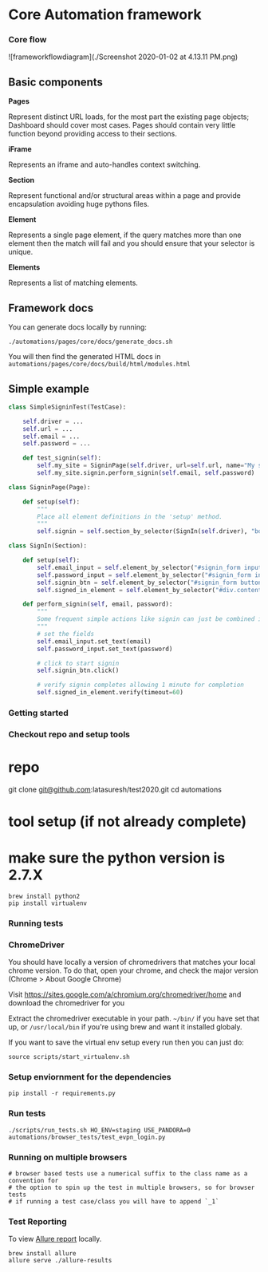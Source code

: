 # Core Automation framework #

### Core flow

![frameworkflowdiagram](./Screenshot 2020-01-02 at 4.13.11 PM.png)

## Basic components ##

**Pages**

Represent distinct URL loads, for the most part the existing page objects;
Dashboard should cover most cases. Pages should contain very little
function beyond providing access to their sections.

**iFrame**

Represents an iframe and auto-handles context switching.

**Section**

Represent functional and/or structural areas within a page and provide
encapsulation avoiding huge pythons files.

**Element**

Represents a single page element, if the query matches more than one element
then the match will fail and you should ensure that your selector is unique.

**Elements**

Represents a list of matching elements.

## Framework docs ##
You can generate docs locally by running:
```
./automations/pages/core/docs/generate_docs.sh
```
You will then find the generated HTML docs in `automations/pages/core/docs/build/html/modules.html`

## Simple example ##
```python
class SimpleSigninTest(TestCase):

	self.driver = ...
	self.url = ...
	self.email = ...
	self.password = ...

	def test_signin(self):
		self.my_site = SigninPage(self.driver, url=self.url, name="My site")
		self.my_site.signin.perform_signin(self.email, self.password)

class SigninPage(Page):

	def setup(self):
		"""
		Place all element definitions in the 'setup' method.
		"""
		self.signin = self.section_by_selector(SignIn(self.driver), "body", "Signin section")

class SignIn(Section):

	def setup(self):
		self.email_input = self.element_by_selector("#signin_form input[name='email']", "Email field")
		self.password_input = self.element_by_selector("#signin_form input[name='password']", "Password field")
		self.signin_btn = self.element_by_selector("#signin_form button[type='submit']", "Signin button")
		self.signed_in_element = self.element_by_selector("#div.content_class", "Site element present when signin is complete").visible()

	def perform_signin(self, email, password):
		"""
		Some frequent simple actions like signin can just be combined into a single method.
		"""
		# set the fields
		self.email_input.set_text(email)
		self.password_input.set_text(password)

		# click to start signin
		self.signin_btn.click()

		# verify signin completes allowing 1 minute for completion
		self.signed_in_element.verify(timeout=60)
 ```
  
### Getting started ##

### Checkout repo and setup tools ###
# repo
git clone git@github.com:latasuresh/test2020.git
cd automations

# tool setup (if not already complete)
# make sure the python version is 2.7.X
```
brew install python2
pip install virtualenv
```


### Running tests ###

### ChromeDriver

You should have locally a version of chromedrivers that matches your local chrome version. To do that, open your chrome, and check the major version (Chrome > About Google Chrome)

Visit https://sites.google.com/a/chromium.org/chromedriver/home and download the chromedriver for you

Extract the chromedriver executable in your path. `~/bin/` if you have set that up, or `/usr/local/bin` if you're using brew and want it installed globaly.

If you want to save the virtual env setup every run then you can just do:

```
source scripts/start_virtualenv.sh
```

### Setup enviornment for the dependencies
```
pip install -r requirements.py
```

### Run tests

```
./scripts/run_tests.sh HO_ENV=staging USE_PANDORA=0 automations/browser_tests/test_evpn_login.py
```

### Running on multiple browsers

```
# browser based tests use a numerical suffix to the class name as a convention for
# the option to spin up the test in multiple browsers, so for browser tests
# if running a test case/class you will have to append `_1`
```
### Test Reporting

To view [Allure report](https://docs.qameta.io/allure/#_report_generation) locally.
```
brew install allure
allure serve ./allure-results
